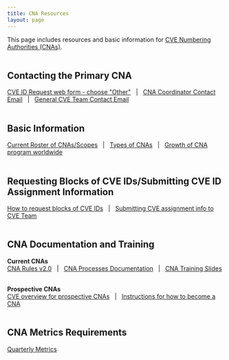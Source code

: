 ```yaml
---
title: CNA Resources
layout: page
---
```

This page includes resources and basic information for [CVE Numbering Authorities (CNAs)](https://cve.mitre.org/cve/cna.html).
&nbsp;         
&nbsp;    
                               
## Contacting the Primary CNA
[CVE ID Request web form - choose "Other"](https://cveform.mitre.org/)&nbsp;&nbsp;&nbsp;|&nbsp;&nbsp;&nbsp;[CNA Coordinator Contact Email](mailto:cna-coordinator@mitre.org)&nbsp;&nbsp;&nbsp;|&nbsp;&nbsp;&nbsp;[General CVE Team Contact Email](mailto:cve@mitre.org)
&nbsp;         
&nbsp;    
                               
## Basic Information                       
[Current Roster of CNAs/Scopes](https://cve.mitre.org/cve/request_id.html#cna_participants)&nbsp;&nbsp;&nbsp;|&nbsp;&nbsp;&nbsp;[Types of CNAs](https://cve.mitre.org/cve/cna.html#cna_types)&nbsp;&nbsp;&nbsp;|&nbsp;&nbsp;&nbsp;[Growth of CNA program worldwide](https://cve.mitre.org/cve/cna.html#cnas_growth)
&nbsp;         
&nbsp;    
                               
## Requesting Blocks of CVE IDs/Submitting CVE ID Assignment Information
[How to request blocks of CVE IDs](https://cve.mitre.org/about/faqs.html#request_blocks_of_cve_ids)&nbsp;&nbsp;&nbsp;|&nbsp;&nbsp;&nbsp;[Submitting CVE assignment info to CVE Team](https://cve.mitre.org/cve/cna.html#submitting_cve_assignment_info)
&nbsp;         
&nbsp;    
                               
## CNA Documentation and Training       
**Current CNAs**        
[CNA Rules v2.0](https://cve.mitre.org/cve/cna/rules.html)&nbsp;&nbsp;&nbsp;|&nbsp;&nbsp;&nbsp;[CNA Processes Documentation](/docs/cna/processes_documentation/index.html)&nbsp;&nbsp;&nbsp;|&nbsp;&nbsp;&nbsp;[CNA Training Slides](/docs/cna/training_slides/index.html)
&nbsp;        
                 
**Prospective CNAs**        
[CVE overview for prospective CNAs](https://cve.mitre.org/cve/cna/CVE_Overview_for_Prospective_CNAs_v1.0.pdf)&nbsp;&nbsp;&nbsp;|&nbsp;&nbsp;&nbsp;[Instructions for how to become a CNA](https://cve.mitre.org/cve/cna.html#become_a_cna)
&nbsp;         
&nbsp;    
                               
## CNA Metrics Requirements
[Quarterly Metrics](https://cve.mitre.org/cve/cna/rules.html#Appendix_G) 
